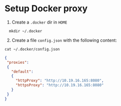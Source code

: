 # Setup Docker proxy

1. Create a `.docker` dir in `HOME`

```
  mkdir ~/.docker
```

2. Create a file `config.json` with the following content:

`cat ~/.docker/config.json`

```json
{
 "proxies":
 {
   "default":
   {
     "httpProxy": "http://10.19.16.165:8080",
     "httpsProxy": "http://10.19.16.165:8080"
   }
 }
}
```
